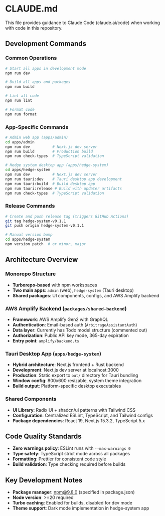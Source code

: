 # CLAUDE.md

This file provides guidance to Claude Code (claude.ai/code) when working with code in this repository.

## Development Commands

### Common Operations
```bash
# Start all apps in development mode
npm run dev

# Build all apps and packages
npm run build

# Lint all code
npm run lint

# Format code
npm run format
```

### App-Specific Commands
```bash
# Admin web app (apps/admin)
cd apps/admin
npm run dev          # Next.js dev server
npm run build        # Production build
npm run check-types  # TypeScript validation

# Hedge system desktop app (apps/hedge-system)
cd apps/hedge-system
npm run dev          # Next.js dev server
npm run tauri:dev    # Tauri desktop app development
npm run tauri:build  # Build desktop app
npm run tauri:release # Build with updater artifacts
npm run check-types  # TypeScript validation
```

### Release Commands
```bash
# Create and push release tag (triggers GitHub Actions)
git tag hedge-system-v0.1.1
git push origin hedge-system-v0.1.1

# Manual version bump
cd apps/hedge-system
npm version patch  # or minor, major
```

## Architecture Overview

### Monorepo Structure
- **Turborepo-based** with npm workspaces
- **Two main apps**: `admin` (web), `hedge-system` (Tauri desktop)
- **Shared packages**: UI components, configs, and AWS Amplify backend

### AWS Amplify Backend (`packages/shared-backend`)
- **Framework**: AWS Amplify Gen2 with GraphQL
- **Authentication**: Email-based auth (`ArbitrageAssistantAuth`)
- **Data layer**: Currently has Todo model structure (commented out)
- **Authorization**: Public API key mode, 365-day expiration
- **Entry point**: `amplify/backend.ts`

### Tauri Desktop App (`apps/hedge-system`)
- **Hybrid architecture**: Next.js frontend + Rust backend
- **Development**: Next.js dev server at localhost:3000
- **Production**: Static export to `out/` directory for Tauri bundling
- **Window config**: 800x600 resizable, system theme integration
- **Build output**: Platform-specific desktop executables

### Shared Components
- **UI Library**: Radix UI + shadcn/ui patterns with Tailwind CSS
- **Configuration**: Centralized ESLint, TypeScript, and Tailwind configs
- **Package dependencies**: React 19, Next.js 15.3.2, TypeScript 5.x

## Code Quality Standards
- **Zero warnings policy**: ESLint runs with `--max-warnings 0`
- **Type safety**: TypeScript strict mode across all packages
- **Formatting**: Prettier for consistent code style
- **Build validation**: Type checking required before builds

## Key Development Notes
- **Package manager**: npm@9.8.0 (specified in package.json)
- **Node version**: >=20 required
- **Turbo caching**: Enabled for builds, disabled for dev mode
- **Theme support**: Dark mode implementation in hedge-system app